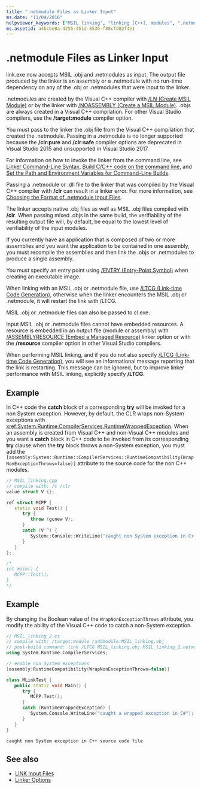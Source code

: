 ```yaml
---
title: ".netmodule Files as Linker Input"
ms.date: "11/04/2016"
helpviewer_keywords: ["MSIL linking", "linking [C++], modules", ".netmodules", "modules, Visual C++"]
ms.assetid: a4bcbe8a-4255-451d-853b-f88cfd82f4e1
---
```

# .netmodule Files as Linker Input

link.exe now accepts MSIL .obj and .netmodules as input. The output file produced by the linker is an assembly or a .netmodule with no run-time dependency on any of the .obj or .netmodules that were input to the linker.

.netmodules are created by the Visual C++ compiler with [/LN (Create MSIL Module)](ln-create-msil-module.md) or by the linker with [/NOASSEMBLY (Create a MSIL Module)](noassembly-create-a-msil-module.md). .objs are always created in a Visual C++ compilation. For other Visual Studio compilers, use the **/target:module** compiler option.

You must pass to the linker the .obj file from the Visual C++ compilation that created the .netmodule. Passing in a .netmodule is no longer supported because the **/clr:pure** and **/clr:safe** compiler options are deprecated in Visual Studio 2015 and unsupported in Visual Studio 2017.

For information on how to invoke the linker from the command line, see [Linker Command-Line Syntax](linking.md), [Build C/C++ code on the command line](building-on-the-command-line.md), and [Set the Path and Environment Variables for Command-Line Builds](setting-the-path-and-environment-variables-for-command-line-builds.md).

Passing a .netmodule or .dll file to the linker that was compiled by the Visual C++ compiler with **/clr** can result in a linker error. For more information, see [Choosing the Format of .netmodule Input Files](choosing-the-format-of-netmodule-input-files.md).

The linker accepts native .obj files as well as MSIL .obj files compiled with **/clr**. When passing mixed .objs in the same build, the verifiability of the resulting output file will, by default, be equal to the lowest level of verifiability of the input modules.

If you currently have an application that is composed of two or more assemblies and you want the application to be contained in one assembly, you must recompile the assemblies and then link the .objs or .netmodules to produce a single assembly.

You must specify an entry point using [/ENTRY (Entry-Point Symbol)](entry-entry-point-symbol.md) when creating an executable image.

When linking with an MSIL .obj or .netmodule file, use [/LTCG (Link-time Code Generation)](ltcg-link-time-code-generation.md), otherwise when the linker encounters the MSIL .obj or .netmodule, it will restart the link with /LTCG.

MSIL .obj or .netmodule files can also be passed to cl.exe.

Input MSIL .obj or .netmodule files cannot have embedded resources. A resource is embedded in an output file (module or assembly) with [/ASSEMBLYRESOURCE (Embed a Managed Resource)](assemblyresource-embed-a-managed-resource.md) linker option or with the **/resource** compiler option in other Visual Studio compilers.

When performing MSIL linking, and if you do not also specify [/LTCG (Link-time Code Generation)](ltcg-link-time-code-generation.md), you will see an informational message reporting that the link is restarting. This message can be ignored, but to improve linker performance with MSIL linking, explicitly specify **/LTCG**.

## Example

In C++ code the **catch** block of a corresponding **try** will be invoked for a non System exception. However, by default, the CLR wraps non-System exceptions with <xref:System.Runtime.CompilerServices.RuntimeWrappedException>. When an assembly is created from Visual C++ and non-Visual C++ modules and you want a **catch** block in C++ code to be invoked from its corresponding **try** clause when the **try** block throws a non-System exception, you must add the `[assembly:System::Runtime::CompilerServices::RuntimeCompatibility(WrapNonExceptionThrows=false)]` attribute to the source code for the non C++ modules.

```cpp
// MSIL_linking.cpp
// compile with: /c /clr
value struct V {};

ref struct MCPP {
   static void Test() {
      try {
         throw (gcnew V);
      }
      catch (V ^) {
         System::Console::WriteLine("caught non System exception in C++ source code file");
      }
   }
};

/*
int main() {
   MCPP::Test();
}
*/
```

## Example

By changing the Boolean value of the `WrapNonExceptionThrows` attribute, you modify the ability of the Visual C++ code to catch a non-System exception.

```cpp
// MSIL_linking_2.cs
// compile with: /target:module /addmodule:MSIL_linking.obj
// post-build command: link /LTCG MSIL_linking.obj MSIL_linking_2.netmodule /entry:MLinkTest.Main /out:MSIL_linking_2.exe /subsystem:console
using System.Runtime.CompilerServices;

// enable non System exceptions
[assembly:RuntimeCompatibility(WrapNonExceptionThrows=false)]

class MLinkTest {
   public static void Main() {
      try {
         MCPP.Test();
      }
      catch (RuntimeWrappedException) {
         System.Console.WriteLine("caught a wrapped exception in C#");
      }
   }
}
```

```Output
caught non System exception in C++ source code file
```

## See also

- [LINK Input Files](link-input-files.md)
- [Linker Options](linker-options.md)
